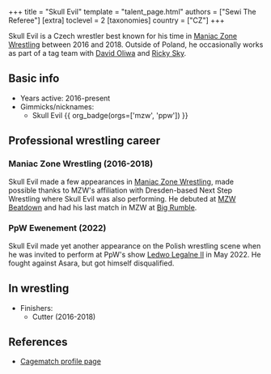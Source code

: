 +++
title = "Skull Evil"
template = "talent_page.html"
authors = ["Sewi The Referee"]
[extra]
toclevel = 2
[taxonomies]
country = ["CZ"]
+++

Skull Evil is a Czech wrestler best known for his time in [Maniac Zone Wrestling](@/o/mzw.md) between 2016 and 2018. Outside of Poland, he occasionally works as part of a tag team with [David Oliwa](@/w/david-oliwa.md) and [Ricky Sky](@/w/ricky-sky.md).

## Basic info

* Years active: 2016-present
* Gimmicks/nicknames:
  - Skull Evil {{ org_badge(orgs=['mzw', 'ppw']) }}

## Professional wrestling career

### Maniac Zone Wrestling (2016-2018)

Skull Evil made a few appearances in [Maniac Zone Wrestling](@/o/mzw.md), made possible thanks to MZW's affiliation with Dresden-based Next Step Wrestling where Skull Evil was also performing. He debuted at [MZW Beatdown](@/e/mzw/2016-05-14-mzw-beatdown.md) and had his last match in MZW at [Big Rumble](@/e/mzw/2018-01-14-mzw-big-rumble.md).

### PpW Ewenement (2022)

Skull Evil made yet another appearance on the Polish wrestling scene when he was invited to perform at PpW's show [Ledwo Legalne II](@/e/ppw/2022-05-21-ppw-ledwo-legalne-ii.md) in May 2022. He fought against Asara, but got himself disqualified.

## In wrestling

* Finishers:
  - Cutter (2016-2018)

## References

* [Cagematch profile page](https://www.cagematch.net/?id=2&nr=24028)
